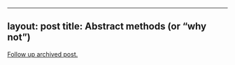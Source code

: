 
---
layout: post
title: Abstract methods (or &#8220;why not&#8221;)
---
[Follow up archived post.](/alex.ciobanu.org/indexb93f.html)